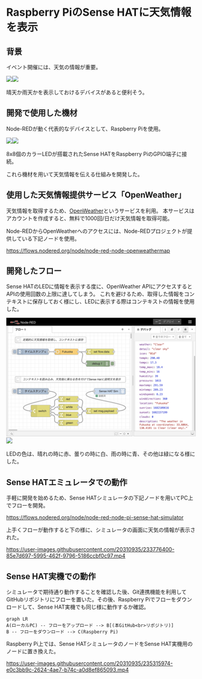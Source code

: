 # Raspberry PiのSense HATに天気情報を表示

## 背景
イベント開催には、天気の情報が重要。

<img src="https://1.bp.blogspot.com/-9O3txb7OtvQ/UbVu8wEe3DI/AAAAAAAAUkA/DOA2jrDfVH8/s800/bonodori.png" width="50%"><img src="https://2.bp.blogspot.com/-04yGTd8fSnA/U9y_m5vpsrI/AAAAAAAAjfw/nVqHQN_t9g4/s800/tenki_mark03_gouu.png" width="50%">

晴天か雨天かを表示しておけるデバイスがあると便利そう。

## 開発で使用した機材
Node-REDが動く代表的なデバイスとして、Raspberry Piを使用。

<img src="https://3.bp.blogspot.com/-Wl5LVBDviR4/Vz8HzNnjSEI/AAAAAAAA6tY/BU6AXKS3mj4yjF8nhncl5Ai4cdLYHPrZACLcB/s800/computer_single_board.png" width="50%"><img src="https://images.prismic.io/rpf-products/a222a1d657906db95efbca8b8467037fa1a89def_sense-hat-1733x1080-1-1733x1080.jpg" width="50%">

8x8個のカラーLEDが搭載されたSense HATをRaspberry PiのGPIO端子に接続。

これら機材を用いて天気情報を伝える仕組みを開発した。

## 使用した天気情報提供サービス「OpenWeather」
天気情報を取得するため、[OpenWeather](https://openweathermap.org/)というサービスを利用。
本サービスはアカウントを作成すると、無料で1000回/日だけ天気情報を取得可能。

Node-REDからOpenWeatherへのアクセスには、Node-REDプロジェクトが提供している下記ノードを使用。

https://flows.nodered.org/node/node-red-node-openweathermap

## 開発したフロー
Sense HATのLEDに情報を表示する度に、OpenWeather APIにアクセスするとAPIの使用回数の上限に達してしまう。
これを避けるため、取得した情報をコンテキストに保存しておく様にし、LEDに表示する際はコンテキストの情報を使用した。

![](https://raw.githubusercontent.com/kazuhitoyokoi/node-red-ogiri-hakata/main/flow.png)
[![](https://developer.stackblitz.com/img/open_in_stackblitz.svg)](https://stackblitz.com/github/kazuhitoyokoi/node-red-ogiri-hakata?embed=1&hideExplorer=1&hideNavigation=1&view=preview)

LEDの色は、晴れの時に赤、曇りの時に白、雨の時に青、その他は緑になる様にした。

## Sense HATエミュレータでの動作
手軽に開発を始めるため、Sense HATシミュレータの下記ノードを用いてPC上でフローを開発。

https://flows.nodered.org/node/node-red-node-pi-sense-hat-simulator

上手くフローが動作すると下の様に、シミュレータの画面に天気の情報が表示された。

https://user-images.githubusercontent.com/20310935/233776400-85e7d697-5995-462f-9796-5186ccbf0c97.mp4

## Sense HAT実機での動作
シミュレータで期待通り動作することを確認した後、Git連携機能を利用してGitHubリポジトリにフローを置いた。その後、Raspberry Piでフローをダウンロードして、Sense HAT実機でも同じ様に動作するか確認。

```mermaid
graph LR
A(ローカルPC) -- フローをアップロード --> B[(本GitHub<br>リポジトリ)]
B -- フローをダウンロード --> C(Raspberry Pi)
```

Raspberry Pi上では、Sense HATシミュレータのノードをSense HAT実機用のノードに置き換えた。

https://user-images.githubusercontent.com/20310935/235315974-e0c3bb9c-2624-4ae7-b74c-a0d8ef865093.mp4



